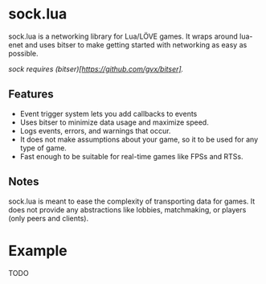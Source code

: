 # sock.lua

sock.lua is a networking library for Lua/LÖVE games. It wraps around lua-enet
and uses bitser to make getting started with networking as easy as possible.

*sock requires (bitser)[https://github.com/gvx/bitser].*

## Features

- Event trigger system lets you add callbacks to events
- Uses bitser to minimize data usage and maximize speed.
- Logs events, errors, and warnings that occur.
- It does not make assumptions about your game, so it to be used for
any type of game.
- Fast enough to be suitable for real-time games like FPSs and RTSs.

## Notes

sock.lua is meant to ease the complexity of transporting data for games. It 
does not provide any abstractions like lobbies, matchmaking, or players 
(only peers and clients).

# Example

TODO
